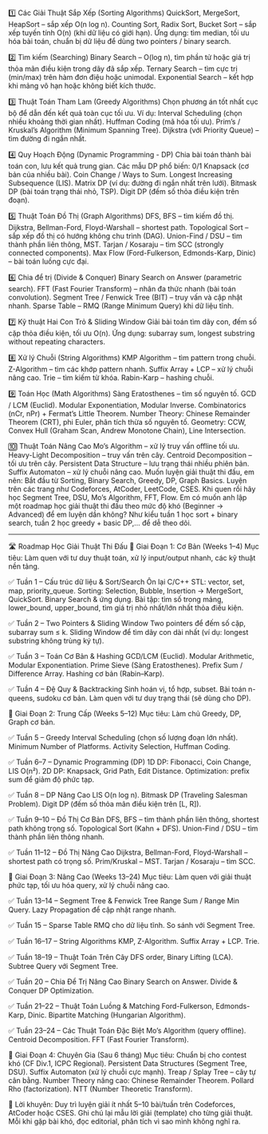 1️⃣ Các Giải Thuật Sắp Xếp (Sorting Algorithms)
QuickSort, MergeSort, HeapSort – sắp xếp O(n log n).
Counting Sort, Radix Sort, Bucket Sort – sắp xếp tuyến tính O(n) (khi dữ liệu có giới hạn).
Ứng dụng: tìm median, tối ưu hóa bài toán, chuẩn bị dữ liệu để dùng two pointers / binary search.

2️⃣ Tìm kiếm (Searching)
Binary Search – O(log n), tìm phần tử hoặc giá trị thỏa mãn điều kiện trong dãy đã sắp xếp.
Ternary Search – tìm cực trị (min/max) trên hàm đơn điệu hoặc unimodal.
Exponential Search – kết hợp khi mảng vô hạn hoặc không biết kích thước.

3️⃣ Thuật Toán Tham Lam (Greedy Algorithms)
Chọn phương án tốt nhất cục bộ để dẫn đến kết quả toàn cục tối ưu.
Ví dụ:
    Interval Scheduling (chọn nhiều khoảng thời gian nhất).
    Huffman Coding (mã hóa tối ưu).
    Prim’s / Kruskal’s Algorithm (Minimum Spanning Tree).
    Dijkstra (với Priority Queue) – tìm đường đi ngắn nhất.

4️⃣ Quy Hoạch Động (Dynamic Programming - DP)
Chia bài toán thành bài toán con, lưu kết quả trung gian.
Các mẫu DP phổ biến:
    0/1 Knapsack (cơ bản của nhiều bài).
    Coin Change / Ways to Sum.
    Longest Increasing Subsequence (LIS).
    Matrix DP (ví dụ: đường đi ngắn nhất trên lưới).
    Bitmask DP (bài toán trạng thái nhỏ, TSP).
    Digit DP (đếm số thỏa điều kiện trên đoạn).

5️⃣ Thuật Toán Đồ Thị (Graph Algorithms)
DFS, BFS – tìm kiếm đồ thị.
Dijkstra, Bellman-Ford, Floyd-Warshall – shortest path.
Topological Sort – sắp xếp đồ thị có hướng không chu trình (DAG).
Union-Find / DSU – tìm thành phần liên thông, MST.
Tarjan / Kosaraju – tìm SCC (strongly connected components).
Max Flow (Ford-Fulkerson, Edmonds-Karp, Dinic) – bài toán luồng cực đại.

6️⃣ Chia để trị (Divide & Conquer)
Binary Search on Answer (parametric search).
FFT (Fast Fourier Transform) – nhân đa thức nhanh (bài toán convolution).
Segment Tree / Fenwick Tree (BIT) – truy vấn và cập nhật nhanh.
Sparse Table – RMQ (Range Minimum Query) khi dữ liệu tĩnh.

7️⃣ Kỹ thuật Hai Con Trỏ & Sliding Window
Giải bài toán tìm dãy con, đếm số cặp thỏa điều kiện, tối ưu O(n).
Ứng dụng: subarray sum, longest substring without repeating characters.

8️⃣ Xử lý Chuỗi (String Algorithms)
KMP Algorithm – tìm pattern trong chuỗi.
Z-Algorithm – tìm các khớp pattern nhanh.
Suffix Array + LCP – xử lý chuỗi nâng cao.
Trie – tìm kiếm từ khóa.
Rabin-Karp – hashing chuỗi.

9️⃣ Toán Học (Math Algorithms)
Sàng Eratosthenes – tìm số nguyên tố.
GCD / LCM (Euclid).
Modular Exponentiation, Modular Inverse.
Combinatorics (nCr, nPr) + Fermat’s Little Theorem.
Number Theory: Chinese Remainder Theorem (CRT), phi Euler, phân tích thừa số nguyên tố.
Geometry: CCW, Convex Hull (Graham Scan, Andrew Monotone Chain), Line Intersection.

🔟 Thuật Toán Nâng Cao
Mo’s Algorithm – xử lý truy vấn offline tối ưu.
Heavy-Light Decomposition – truy vấn trên cây.
Centroid Decomposition – tối ưu trên cây.
Persistent Data Structure – lưu trạng thái nhiều phiên bản.
Suffix Automaton – xử lý chuỗi nâng cao.
Muốn luyện giải thuật thi đấu, em nên:
Bắt đầu từ Sorting, Binary Search, Greedy, DP, Graph Basics.
Luyện trên các trang như Codeforces, AtCoder, LeetCode, CSES.
Khi quen rồi hãy học Segment Tree, DSU, Mo’s Algorithm, FFT, Flow.
Em có muốn anh lập một roadmap học giải thuật thi đấu theo mức độ khó (Beginner → Advanced) để em luyện dần không?
Như kiểu tuần 1 học sort + binary search, tuần 2 học greedy + basic DP,... để dễ theo dõi.

-----------------------------------------------------------------------------------------------------------------------
🛣 Roadmap Học Giải Thuật Thi Đấu
📍 Giai Đoạn 1: Cơ Bản (Weeks 1–4)
Mục tiêu: Làm quen với tư duy thuật toán, xử lý input/output nhanh, các kỹ thuật nền tảng.

✅ Tuần 1 – Cấu trúc dữ liệu & Sort/Search
Ôn lại C/C++ STL: vector, set, map, priority_queue.
Sorting: Selection, Bubble, Insertion → MergeSort, QuickSort.
Binary Search & ứng dụng.
Bài tập: tìm số trong mảng, lower_bound, upper_bound, tìm giá trị nhỏ nhất/lớn nhất thỏa điều kiện.

✅ Tuần 2 – Two Pointers & Sliding Window
Two pointers để đếm số cặp, subarray sum ≤ k.
Sliding Window để tìm dãy con dài nhất (ví dụ: longest substring không trùng ký tự).

✅ Tuần 3 – Toán Cơ Bản & Hashing
GCD/LCM (Euclid).
Modular Arithmetic, Modular Exponentiation.
Prime Sieve (Sàng Eratosthenes).
Prefix Sum / Difference Array.
Hashing cơ bản (Rabin–Karp).

✅ Tuần 4 – Đệ Quy & Backtracking
Sinh hoán vị, tổ hợp, subset.
Bài toán n-queens, sudoku cơ bản.
Làm quen với tư duy trạng thái (sẽ dùng cho DP).

📍 Giai Đoạn 2: Trung Cấp (Weeks 5–12)
Mục tiêu: Làm chủ Greedy, DP, Graph cơ bản.

✅ Tuần 5 – Greedy
Interval Scheduling (chọn số lượng đoạn lớn nhất).
Minimum Number of Platforms.
Activity Selection, Huffman Coding.

✅ Tuần 6–7 – Dynamic Programming (DP)
1D DP: Fibonacci, Coin Change, LIS O(n²).
2D DP: Knapsack, Grid Path, Edit Distance.
Optimization: prefix sum để giảm độ phức tạp.

✅ Tuần 8 – DP Nâng Cao
LIS O(n log n).
Bitmask DP (Traveling Salesman Problem).
Digit DP (đếm số thỏa mãn điều kiện trên [L, R]).

✅ Tuần 9–10 – Đồ Thị Cơ Bản
DFS, BFS – tìm thành phần liên thông, shortest path không trọng số.
Topological Sort (Kahn + DFS).
Union-Find / DSU – tìm thành phần liên thông nhanh.

✅ Tuần 11–12 – Đồ Thị Nâng Cao
Dijkstra, Bellman-Ford, Floyd-Warshall – shortest path có trọng số.
Prim/Kruskal – MST.
Tarjan / Kosaraju – tìm SCC.

📍 Giai Đoạn 3: Nâng Cao (Weeks 13–24)
Mục tiêu: Làm quen với giải thuật phức tạp, tối ưu hóa query, xử lý chuỗi nâng cao.

✅ Tuần 13–14 – Segment Tree & Fenwick Tree
Range Sum / Range Min Query.
Lazy Propagation để cập nhật range nhanh.

✅ Tuần 15 – Sparse Table
RMQ cho dữ liệu tĩnh.
So sánh với Segment Tree.

✅ Tuần 16–17 – String Algorithms
KMP, Z-Algorithm.
Suffix Array + LCP.
Trie.

✅ Tuần 18–19 – Thuật Toán Trên Cây
DFS order, Binary Lifting (LCA).
Subtree Query với Segment Tree.

✅ Tuần 20 – Chia Để Trị Nâng Cao
Binary Search on Answer.
Divide & Conquer DP Optimization.

✅ Tuần 21–22 – Thuật Toán Luồng & Matching
Ford-Fulkerson, Edmonds-Karp, Dinic.
Bipartite Matching (Hungarian Algorithm).

✅ Tuần 23–24 – Các Thuật Toán Đặc Biệt
Mo’s Algorithm (query offline).
Centroid Decomposition.
FFT (Fast Fourier Transform).

📍 Giai Đoạn 4: Chuyên Gia (Sau 6 tháng)
Mục tiêu: Chuẩn bị cho contest khó (CF Div.1, ICPC Regional).
Persistent Data Structures (Segment Tree, DSU).
Suffix Automaton (xử lý chuỗi cực mạnh).
Treap / Splay Tree – cây tự cân bằng.
Number Theory nâng cao:
Chinese Remainder Theorem.
Pollard Rho (factorization).
NTT (Number Theoretic Transform).

📌 Lời khuyên:
Duy trì luyện giải ít nhất 5–10 bài/tuần trên Codeforces, AtCoder hoặc CSES.
Ghi chú lại mẫu lời giải (template) cho từng giải thuật.
Mỗi khi gặp bài khó, đọc editorial, phân tích vì sao mình không nghĩ ra.